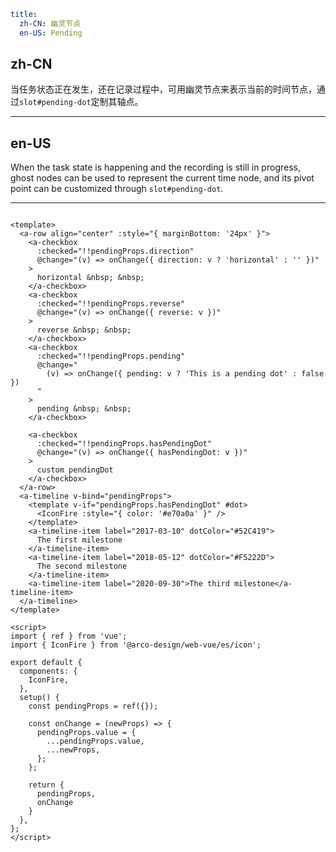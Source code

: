 ```yaml
title:
  zh-CN: 幽灵节点
  en-US: Pending
```

## zh-CN

当任务状态正在发生，还在记录过程中，可用幽灵节点来表示当前的时间节点，通过`slot#pending-dot`定制其轴点。

---

## en-US

When the task state is happening and the recording is still in progress, ghost nodes can be used to represent the current time node, and its pivot point can be customized through `slot#pending-dot`.

---

```vue

<template>
  <a-row align="center" :style="{ marginBottom: '24px' }">
    <a-checkbox
      :checked="!!pendingProps.direction"
      @change="(v) => onChange({ direction: v ? 'horizontal' : '' })"
    >
      horizontal &nbsp; &nbsp;
    </a-checkbox>
    <a-checkbox
      :checked="!!pendingProps.reverse"
      @change="(v) => onChange({ reverse: v })"
    >
      reverse &nbsp; &nbsp;
    </a-checkbox>
    <a-checkbox
      :checked="!!pendingProps.pending"
      @change="
        (v) => onChange({ pending: v ? 'This is a pending dot' : false })
      "
    >
      pending &nbsp; &nbsp;
    </a-checkbox>

    <a-checkbox
      :checked="!!pendingProps.hasPendingDot"
      @change="(v) => onChange({ hasPendingDot: v })"
    >
      custom pendingDot
    </a-checkbox>
  </a-row>
  <a-timeline v-bind="pendingProps">
    <template v-if="pendingProps.hasPendingDot" #dot>
      <IconFire :style="{ color: '#e70a0a' }" />
    </template>
    <a-timeline-item label="2017-03-10" dotColor="#52C419">
      The first milestone
    </a-timeline-item>
    <a-timeline-item label="2018-05-12" dotColor="#F5222D">
      The second milestone
    </a-timeline-item>
    <a-timeline-item label="2020-09-30">The third milestone</a-timeline-item>
  </a-timeline>
</template>

<script>
import { ref } from 'vue';
import { IconFire } from '@arco-design/web-vue/es/icon';

export default {
  components: {
    IconFire,
  },
  setup() {
    const pendingProps = ref({});

    const onChange = (newProps) => {
      pendingProps.value = {
        ...pendingProps.value,
        ...newProps,
      };
    };

    return {
      pendingProps,
      onChange
    }
  },
};
</script>
```
